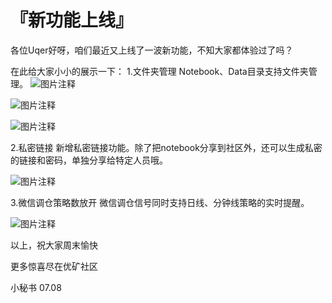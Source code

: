 # 『新功能上线』

各位Uqer好呀，咱们最近又上线了一波新功能，不知大家都体验过了吗？

在此给大家小小的展示一下：
1.文件夹管理 Notebook、Data目录支持文件夹管理。
![图片注释](http://h.hiphotos.baidu.com/image/pic/item/91ef76c6a7efce1bea36f3cea751f3deb48f6590.jpg)


![图片注释](http://b.hiphotos.baidu.com/image/pic/item/91529822720e0cf3feb974ff0246f21fbe09aa63.jpg)


![图片注释](http://h.hiphotos.baidu.com/image/pic/item/d043ad4bd11373f0555a559bac0f4bfbfbed0448.jpg)


2.私密链接 新增私密链接功能。除了把notebook分享到社区外，还可以生成私密的链接和密码，单独分享给特定人员哦。

![图片注释](http://a.hiphotos.baidu.com/image/pic/item/3bf33a87e950352a8ec91f0c5b43fbf2b2118b0d.jpg)


3.微信调仓策略数放开  微信调仓信号同时支持日线、分钟线策略的实时提醒。

![图片注释](http://f.hiphotos.baidu.com/image/pic/item/0b7b02087bf40ad16f11fde75f2c11dfa9ecce38.jpg)

以上，祝大家周末愉快

更多惊喜尽在优矿社区 

小秘书 07.08
